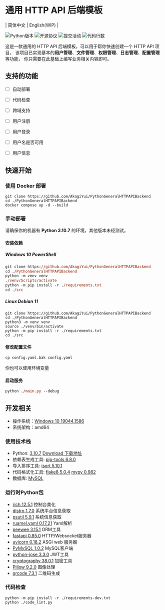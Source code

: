 # 通用 HTTP API 后端模板
| 简体中文 | English(WIP) |

![Python版本](https://img.shields.io/badge/python-3.10.7-blue)
![开源协议](https://img.shields.io/github/license/AkagiYui/PythonGeneralHTTPAPIBackend)
![提交活动](https://img.shields.io/github/commit-activity/m/AkagiYui/PythonGeneralHTTPAPIBackend)
![代码行数](https://img.shields.io/tokei/lines/github/AkagiYui/PythonGeneralHTTPAPIBackend)

这是一款通用的 HTTP API 后端模板，可以用于帮你快速创建一个 HTTP API 项目。
该项目已实现基本的**用户管理**、**文件管理**、**权限管理**、**日志管理**、**配置管理**等功能，
你只需要在此基础上编写业务相关内容即可。

## 支持的功能

- [ ] 自动部署
- [ ] 代码检查
- [ ] 跨域支持

- [ ] 用户注册
- [ ] 用户登录
- [ ] 用户名是否可用
- [ ] 用户信息

## 快速开始

### 使用 Docker 部署

```shell
git clone https://github.com/AkagiYui/PythonGeneralHTTPAPIBackend
cd ./PythonGeneralHTTPAPIBackend
docker compose up -d --build
```

### 手动部署

请确保你的机器有 **Python 3.10.7** 的环境，其他版本未经测试。

#### 安装依赖

##### Windows 10 PowerShell

```ps
git clone https://github.com/AkagiYui/PythonGeneralHTTPAPIBackend
cd ./PythonGeneralHTTPAPIBackend
python -m venv venv
./venv/Scripts/activate
python -m pip install -r ./requirements.txt
cd ./src
```

##### Linux Debian 11

```shell
git clone https://github.com/AkagiYui/PythonGeneralHTTPAPIBackend
cd ./PythonGeneralHTTPAPIBackend
python3 -m venv venv
source ./venv/bin/activate
python -m pip install -r ./requirements.txt
cd ./src
```

#### 修改配置文件

```ps
cp config.yaml.bak config.yaml
```

你也可以使用环境变量

[//]: # (TODO: 待补充环境变量)

#### 启动服务

```ps
python ./main.py --debug
```

## 开发相关

- 操作系统：[Windows 10 19044.1586](https://www.microsoft.com/zh-cn/windows)
- 系统架构：amd64

### 使用技术栈

- Python: [3.10.7](https://www.python.org/) [Download 下载地址](https://www.python.org/downloads/release/python-3107/)
- 依赖表生成工具: [pip-tools 6.8.0](https://github.com/jazzband/pip-tools/)
- 导入排序工具: [isort 5.10.1](https://pycqa.github.io/isort/)
- 代码格式化工具: [flake8 5.0.4](https://flake8.readthedocs.io/en/latest/) [mypy 0.982](https://mypy.readthedocs.io/en/latest/)
- 数据库: [MySQL](https://www.mysql.com/)

### 运行时Python包  

- [rich 12.5.1](https://github.com/Textualize/rich/blob/master/README.cn.md) 控制台美化
- [distro 1.7.0](https://github.com/python-distro/distro) 系统平台信息获取
- [psutil 5.9.1](https://github.com/giampaolo/psutil) 系统信息获取
- [ruamel.yaml 0.17.21](https://yaml.readthedocs.io/en/latest/) Yaml解析
- [peewee 3.15.1](https://github.com/coleifer/peewee/) ORM工具
- [fastapi 0.85.0](https://fastapi.tiangolo.com/zh/) HTTP/Websocket服务器
- [uvicorn 0.18.2](https://www.uvicorn.org/) ASGI web 服务器
- [PyMySQL 1.0.2](https://pymysql.readthedocs.io/) MySQL客户端
- [python-jose 3.3.0](https://python-jose.readthedocs.io/en/latest/) JWT工具
- [cryptography 38.0.1](https://cryptography.io/en/latest/) 加密工具
- [Pillow 9.2.0](https://python-pillow.org/) 图像处理
- [qrcode 7.3.1](https://github.com/lincolnloop/python-qrcode) 二维码生成

### 代码检查

```shell
python -m pip install -r ./requirements-dev.txt
python ./code_lint.py
```
